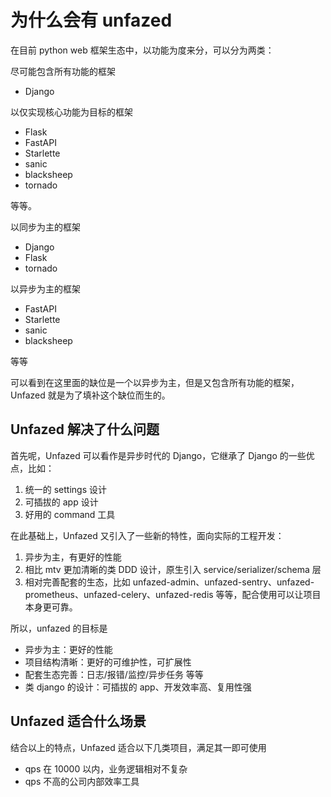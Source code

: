 为什么会有 unfazed
=====

在目前 python web 框架生态中，以功能为度来分，可以分为两类：

尽可能包含所有功能的框架

- Django

以仅实现核心功能为目标的框架

- Flask
- FastAPI
- Starlette
- sanic
- blacksheep
- tornado

等等。


以同步为主的框架

- Django
- Flask
- tornado


以异步为主的框架

- FastAPI
- Starlette
- sanic
- blacksheep

等等


可以看到在这里面的缺位是一个以异步为主，但是又包含所有功能的框架，Unfazed 就是为了填补这个缺位而生的。



Unfazed 解决了什么问题
----------------

首先呢，Unfazed 可以看作是异步时代的 Django，它继承了 Django 的一些优点，比如：

1. 统一的 settings 设计
2. 可插拔的 app 设计
3. 好用的 command 工具


在此基础上，Unfazed 又引入了一些新的特性，面向实际的工程开发：

1. 异步为主，有更好的性能
2. 相比 mtv 更加清晰的类 DDD 设计，原生引入 service/serializer/schema 层
3. 相对完善配套的生态，比如 unfazed-admin、unfazed-sentry、unfazed-prometheus、unfazed-celery、unfazed-redis 等等，配合使用可以让项目本身更可靠。


所以，unfazed 的目标是

- 异步为主：更好的性能
- 项目结构清晰：更好的可维护性，可扩展性
- 配套生态完善：日志/报错/监控/异步任务 等等
- 类 django 的设计：可插拔的 app、开发效率高、复用性强


Unfazed 适合什么场景
-------------

结合以上的特点，Unfazed 适合以下几类项目，满足其一即可使用


- qps 在 10000 以内，业务逻辑相对不复杂
- qps 不高的公司内部效率工具
